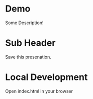 # Demo

Some Description!

# Sub Header

Save this presenation.

# Local Development

Open index.html in your browser